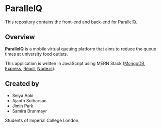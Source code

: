 # ParallelQ

This repository contains the front-end and back-end for ParallelQ.

## Overview

**ParallelQ** is a mobile virtual queuing platform that aims to reduce the queue times at university food outlets.

This application is written in JavaScript using MERN Stack ([MongoDB](https://mongodb.com), [Express](https://expressjs.com), [React](https://reactjs.org/), [Node.js](https://nodejs.org/)).

## Created by

- Seiya Aoki
- Ajanth Sutharsan
- Jimin Park
- Samira Brunmayr

Students of Imperial College London.